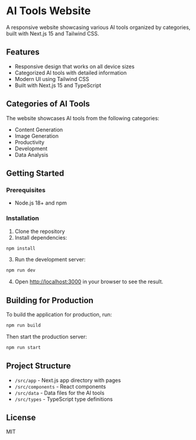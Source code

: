 # AI Tools Website

A responsive website showcasing various AI tools organized by categories, built with Next.js 15 and Tailwind CSS.

## Features

- Responsive design that works on all device sizes
- Categorized AI tools with detailed information
- Modern UI using Tailwind CSS
- Built with Next.js 15 and TypeScript

## Categories of AI Tools

The website showcases AI tools from the following categories:

- Content Generation
- Image Generation
- Productivity
- Development
- Data Analysis

## Getting Started

### Prerequisites

- Node.js 18+ and npm

### Installation

1. Clone the repository
2. Install dependencies:

```bash
npm install
```

3. Run the development server:

```bash
npm run dev
```

4. Open [http://localhost:3000](http://localhost:3000) in your browser to see the result.

## Building for Production

To build the application for production, run:

```bash
npm run build
```

Then start the production server:

```bash
npm run start
```

## Project Structure

- `/src/app` - Next.js app directory with pages
- `/src/components` - React components
- `/src/data` - Data files for the AI tools
- `/src/types` - TypeScript type definitions

## License

MIT 